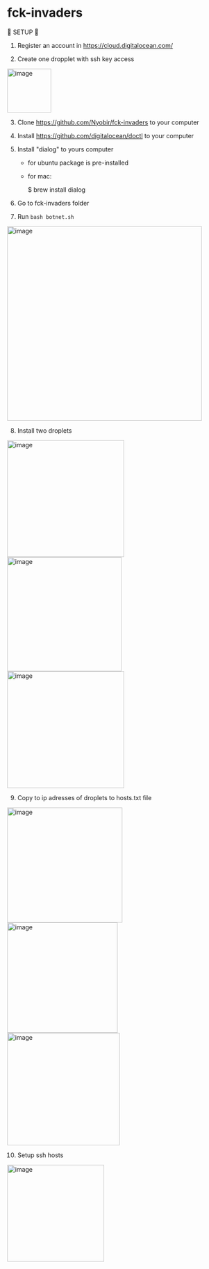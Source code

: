 # fck-invaders
 👾 SETUP 👾
 1. Register an account in https://cloud.digitalocean.com/

 2. Create one dropplet with ssh key access 
 <img width="101" alt="image" src="https://user-images.githubusercontent.com/68959321/159115580-df82146c-7d47-490e-8abf-4000607a7831.png">

 3. Clone https://github.com/Nyobir/fck-invaders to your computer
 
 4. Install https://github.com/digitalocean/doctl to your computer
 
 5. Install "dialog" to yours computer
  
    - for ubuntu package is pre-installed

    - for mac:
    
       $ brew install dialog

 6. Go to fck-invaders folder
 
 7. Run `bash botnet.sh`
 <img width="448" alt="image" src="https://user-images.githubusercontent.com/68959321/159115968-8f59d9df-1ff8-4ba5-9912-6b58ed06ee56.png">

 8. Install two droplets
<img width="269" alt="image" src="https://user-images.githubusercontent.com/68959321/159116018-cdd226cb-900d-4f83-9edc-e4fcb3abe177.png">
<img width="263" alt="image" src="https://user-images.githubusercontent.com/68959321/159116022-0721fe1a-8811-4ca1-aa51-ab51a9bf7dfe.png">
<img width="269" alt="image" src="https://user-images.githubusercontent.com/68959321/159116027-ecd28ad6-033c-43a9-8aaa-f8b7a6212114.png">

 9. Copy to ip adresses of droplets to hosts.txt file
<img width="265" alt="image" src="https://user-images.githubusercontent.com/68959321/159116051-36028eb6-53aa-43a1-9e0d-7ca9cfda70d0.png">
<img width="254" alt="image" src="https://user-images.githubusercontent.com/68959321/159116058-04a12e6d-12f4-4250-ad3f-cfb2a89e751f.png">
<img width="259" alt="image" src="https://user-images.githubusercontent.com/68959321/159116063-d3ac032e-3715-400f-bd8f-b69f589fceb7.png">

 10. Setup ssh hosts 
<img width="223" alt="image" src="https://user-images.githubusercontent.com/68959321/159116091-b43f76af-6f62-4efe-ad9d-c52d945be8bf.png">

